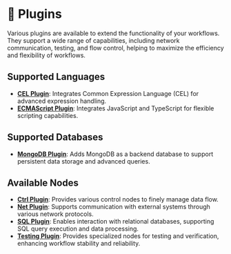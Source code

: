 # 🧩 Plugins

Various plugins are available to extend the functionality of your workflows. They support a wide range of capabilities,
including network communication, testing, and flow control, helping to maximize the efficiency and flexibility of
workflows.

## Supported Languages

- **[CEL Plugin](./cel/README.md)**: Integrates Common Expression Language (CEL) for advanced expression handling.
- **[ECMAScript Plugin](./ecmascript/README.md)**: Integrates JavaScript and TypeScript for flexible scripting
  capabilities.

## Supported Databases

- **[MongoDB Plugin](./mongodb/README.md)**: Adds MongoDB as a backend database to support persistent data storage and
  advanced queries.

## Available Nodes

- **[Ctrl Plugin](./ctrl/README.md)**: Provides various control nodes to finely manage data flow.
- **[Net Plugin](./net/README.md)**: Supports communication with external systems through various network protocols.
- **[SQL Plugin](./sql/README.md)**: Enables interaction with relational databases, supporting SQL query execution and
  data processing.
- **[Testing Plugin](./testing/README.md)**: Provides specialized nodes for testing and verification, enhancing workflow
  stability and reliability.
